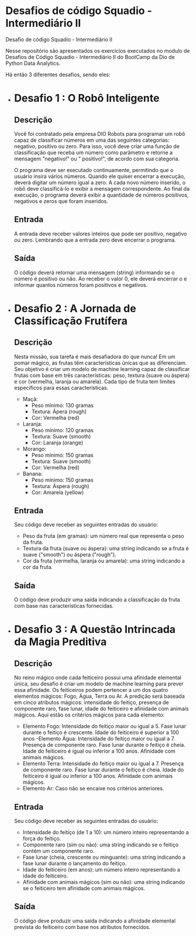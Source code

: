 # Desafios de código Squadio - Intermediário II
 Desafio de código Squadio - Intermediário II

Nesse repositório são apresentados os exercicios executados no modulo de Desafios de Código Squadio - Intermediário II do BootCamp da Dio de Python Data Analytics.

Há então 3 diferentes desafios, sendo eles:
* # Desafio 1 : O Robô Inteligente
    ## Descrição
    Você foi contratado pela empresa DIO Robots para programar um robô capaz de classificar números em uma das seguintes categorias: negativo, positivo ou zero. Para isso, você deve criar uma função de classificação que receba um número como parâmetro e retorne a mensagem "negativo!" ou " positivo!", de acordo com sua categoria.

    O programa deve ser executado continuamente, permitindo que o usuário insira vários números. Quando ele quiser encerrar a execução, deverá digitar um número igual a zero. A cada novo número inserido, o robô deve classificá-lo e exibir a mensagem correspondente. Ao final da execução, o programa deverá exibir a quantidade de números positivos, negativos e zeros que foram inseridos.

    ## Entrada
    A entrada deve receber valores inteiros que pode ser positivo, negativo ou zero. Lembrando que a entrada zero deve encerrar o programa.

    ## Saída
    O código deverá retornar uma mensagem (string) informando se o número é positivo ou não. Ao receber o valor 0, ele deverá encerrar o e informar quantos números foram positivos e negativos.

* # Desafio 2 : A Jornada de Classificação Frutífera
    ## Descrição
    Nesta missão, sua tarefa é mais desafiadora do que nunca! Em um pomar mágico, as frutas têm características únicas que as diferenciam. Seu objetivo é criar um modelo de machine learning capaz de classificar frutas com base em três características: peso, textura (suave ou áspera) e cor (vermelha, laranja ou amarela). Cada tipo de fruta tem limites específicos para essas características.

    - Maçã:
        - Peso mínimo: 130 gramas
        - Textura: Ápera (rough)
        - Cor: Vermelha (red)
    - Laranja:
        - Peso mínimo: 120 gramas
        - Textura: Suave (smooth)
        - Cor: Laranja (orange)
    - Morango:
        - Peso mínimo: 150 gramas
        - Textura: Suave (smooth)
        - Cor: Vermelha (red)
    - Banana:
        - Peso mínimo: 150 gramas
        - Textura: Áspera (rough)
        - Cor: Amarela (yellow)

    ## Entrada
    Seu código deve receber as seguintes entradas do usuário:
    - Peso da fruta (em gramas): um número real que representa o peso da fruta.
    - Textura da fruta (suave ou áspera): uma string indicando se a fruta é suave ("smooth") ou áspera ("rough").
    - Cor da fruta (vermelha, laranja ou amarela): uma string indicando a cor da fruta.

    ## Saída
    O código deve produzir uma saída indicando a classificação da fruta com base nas características fornecidas.

* # Desafio 3 : A Questão Intrincada da Magia Preditiva
    ## Descrição
    No reino mágico onde cada feiticeiro possui uma afinidade elemental única, seu desafio é criar um modelo de machine learning para prever essa afinidade. Os feiticeiros podem pertencer a um dos quatro elementos mágicos: Fogo, Água, Terra ou Ar. A predição será baseada em cinco atributos mágicos: intensidade do feitiço, presença de componente raro, fase lunar, idade do feiticeiro e afinidade com animais mágicos.
    Aqui estão os critérios mágicos para cada elemento:

    - Elemento Fogo:
        Intensidade do feitiço maior ou igual a 5.
        Fase lunar durante o feitiço é crescente.
        Idade do feiticeiro é superior a 100 anos
    -Elemento Água:
        Intensidade do feitiço maior ou igual a 7.
        Presença de componente raro.
        Fase lunar durante o feitiço é cheia.
        Idade do feiticeiro é igual ou inferior a 100 anos.
        Afinidade com animais mágicos.
    - Elemento Terra:
        Intensidade do feitiço maior ou igual a 7.
        Presença de componente raro.
        Fase lunar durante o feitiço é cheia.
        Idade do feiticeiro é igual ou inferior a 100 anos.
        Afinidade com animais mágicos.
    - Elemento Ar:
        Caso não se encaixe nos critérios anteriores.

    ## Entrada
    Seu código deve receber as seguintes entradas do usuário:

    - Intensidade do feitiço (de 1 a 10): um número inteiro representando a força do feitiço.
    - Componente raro (sim ou não): uma string indicando se o feitiço contém um componente raro.
    - Fase lunar (cheia, crescente ou minguante): uma string indicando a fase lunar durante o lançamento do feitiço.
    - Idade do feiticeiro (em anos): um número inteiro representando a idade do feiticeiro.
    - Afinidade com animais mágicos (sim ou não): uma string indicando se o feiticeiro tem afinidade com animais mágicos.

    ## Saída
    O código deve produzir uma saída indicando a afinidade elemental prevista do feiticeiro com base nos atributos fornecidos.